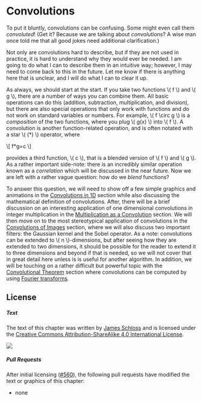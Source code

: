# Convolutions
To put it bluntly, convolutions can be confusing.
Some might even call them *convoluted*!
(Get it? Because we are talking about *convolutions*? A wise man once told me that all good jokes need additional clarification.)

Not only are convolutions hard to describe, but if they are not used in practice, it is hard to understand why they would ever be needed.
I am going to do what I can to describe them in an intuitive way; however, I may need to come back to this in the future.
Let me know if there is anything here that is unclear, and I will do what I can to clear it up.

As always, we should start at the start.
If you take two functions \\( f \\) and \\( g \\), there are a number of ways you can combine them.
All basic operations can do this (addition, subtraction, multiplication, and division), but there are also special operations that only work with functions and do not work on standard variables or numbers.
For example, \\( f \circ g \\) is a *composition* of the two functions, where you plug \\( g(x) \\) into \\( f \\).
A convolution is another function-related operation, and is often notated with a star \\( (*) \\) operator, where

\\[ f*g=c \\]

provides a third function, \\( c \\), that is a blended version of \\( f \\) and \\( g \\).
As a rather important side-note: there is an incredibly similar operation known as a *correlation* which will be discussed in the near future.
Now we are left with a rather vague question: how do we *blend* functions?

To answer this question, we will need to show off a few simple graphics and animations in the [Convolutions in 1D](1d/1d.md) section while also discussing the mathematical definition of convolutions.
After, there will be a brief discussion on an interesting application of one dimensional convolutions in integer multiplication in the [Multiplication as a Convolution](multiplication/multiplication.md) section.
We will then move on to the most stereotypical application of convolutions in the [Convolutions of Images](2d/2d.md) section, where we will also discuss two important filters: the Gaussian kernel and the Sobel operator.
As a note: convolutions can be extended to \\( n \\)-dimensions, but after seeing how they are extended to two dimensions, it should be possible for the reader to extend it to three dimensions and beyond if that is needed, so we will not cover that in great detail here unless is is useful for another algorithm.
In addition, we will be touching on a rather difficult but powerful topic with the [Convolutional Theorem](convolutional_theorem/convolutional_theorem.md) section where convolutions can be computed by using [Fourier transforms](../Cooley_tukey/cooley_tukey.md).



## License

##### Text

The text of this chapter was written by [James Schloss](https://github.com/leios) and is licensed under the [Creative Commons Attribution-ShareAlike 4.0 International License](https://creativecommons.org/licenses/by-sa/4.0/legalcode).

[<p><img  class="center" src="../cc/CC-BY-SA_icon.svg" /></p>](https://creativecommons.org/licenses/by-sa/4.0/)

##### Pull Requests

After initial licensing ([#560](https://github.com/algorithm-archivists/algorithm-archive/pull/560)), the following pull requests have modified the text or graphics of this chapter:
- none

